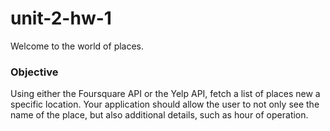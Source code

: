 # unit-2-hw-1

Welcome to the world of places.   

### Objective
Using either the Foursquare API or the Yelp API, fetch a list of places new a specific location. Your application should allow the user to not only see the name of the place, but also additional details, such as hour of operation.

